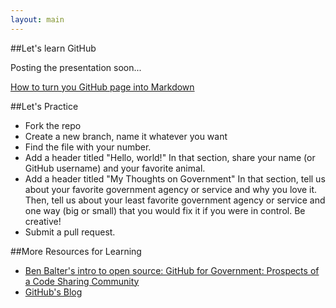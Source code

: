 ```yaml
---
layout: main
---
```


##Let's learn GitHub

Posting the presentation soon...

[How to turn you GitHub page into Markdown](pages-markdown)

##Let's Practice

* Fork the repo
* Create a new branch, name it whatever you want
* Find the file with your number.
* Add a header titled "Hello, world!" In that section, share your name (or GitHub username) and your favorite animal.
* Add a header titled "My Thoughts on Government" In that section, tell us about your favorite government agency or service and why you love it. Then, tell us about your least favorite government agency or service and one way (big or small) that you would fix it if you were in control. Be creative!
* Submit a pull request.

##More Resources for Learning

* [Ben Balter's intro to open source: GitHub for Government: Prospects of a Code Sharing Community](http://www.howto.gov/training/classes/github-for-government)
* [GitHub's Blog](https://github.com/blog)
